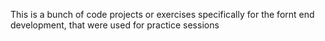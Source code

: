 This is a bunch of code projects or exercises specifically for the fornt end development, that were used for practice sessions
